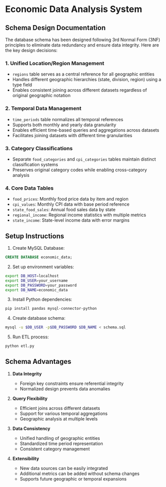 # Economic Data Analysis System

## Schema Design Documentation

The database schema has been designed following 3rd Normal Form (3NF) principles to eliminate data redundancy and ensure data integrity. Here are the key design decisions:

### 1. Unified Location/Region Management
- `regions` table serves as a central reference for all geographic entities
- Handles different geographic hierarchies (state, division, region) using a type field
- Enables consistent joining across different datasets regardless of original geographic notation

### 2. Temporal Data Management
- `time_periods` table normalizes all temporal references
- Supports both monthly and yearly data granularity
- Enables efficient time-based queries and aggregations across datasets
- Facilitates joining datasets with different time granularities

### 3. Category Classifications
- Separate `food_categories` and `cpi_categories` tables maintain distinct classification systems
- Preserves original category codes while enabling cross-category analysis

### 4. Core Data Tables
- `food_prices`: Monthly food price data by item and region
- `cpi_values`: Monthly CPI data with base period reference
- `state_food_sales`: Annual food sales data by state
- `regional_income`: Regional income statistics with multiple metrics
- `state_income`: State-level income data with error margins

## Setup Instructions

1. Create MySQL Database:
```sql
CREATE DATABASE economic_data;
```

2. Set up environment variables:
```bash
export DB_HOST=localhost
export DB_USER=your_username
export DB_PASSWORD=your_password
export DB_NAME=economic_data
```

3. Install Python dependencies:
```bash
pip install pandas mysql-connector-python
```

4. Create database schema:
```bash
mysql -u $DB_USER -p$DB_PASSWORD $DB_NAME < schema.sql
```

5. Run ETL process:
```bash
python etl.py
```

## Schema Advantages

1. **Data Integrity**
   - Foreign key constraints ensure referential integrity
   - Normalized design prevents data anomalies

2. **Query Flexibility**
   - Efficient joins across different datasets
   - Support for various temporal aggregations
   - Geographic analysis at multiple levels

3. **Data Consistency**
   - Unified handling of geographic entities
   - Standardized time period representation
   - Consistent category management

4. **Extensibility**
   - New data sources can be easily integrated
   - Additional metrics can be added without schema changes
   - Supports future geographic or temporal expansions